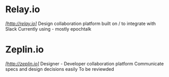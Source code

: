 # Relay.io
*[http://relay.io]*
Design collaboration platform built on / to integrate with Slack
Currently using - mostly epochtalk

# Zeplin.io
*[http://zeplin.io]*
Designer - Developer collaboration platform 
Communicate specs and design decisions easily
To be reviewded
